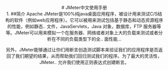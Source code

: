 <center># JMeter中文使用手册<center>
1. ##简介
Apache JMeter是100%纯java桌面应用程序，被设计用来测试C/S结构的软件（例如web应用程序）。它可以被用来测试包括基于静态和动态资源程序的性能，例如静态..
文件，JavaServlets，Java 对象，数据库，FTP 服务器等等。JMeter可以用来模拟一个在服务器、网络或者对象上大的负载来测试或者分析在不同的负载类型下的全..
面性能...

  另外，JMeter能够通过让你们用断言创造测试脚本来验证我们的应用程序是否返回了我们期望的结果，从而帮助我们回归测试我们的程序。为了最大的灵活性，JMeter..
允许我们使用正则表达式创建断言。
